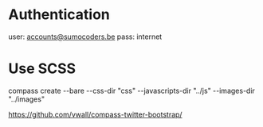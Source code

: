 # Authentication

user: accounts@sumocoders.be
pass: internet

# Use SCSS

compass create --bare --css-dir "css" --javascripts-dir "../js" --images-dir "../images"

https://github.com/vwall/compass-twitter-bootstrap/
